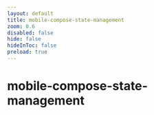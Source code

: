 ```yaml
---
layout: default 
title: mobile-compose-state-management  
zoom: 0.6   
disabled: false 
hide: false 
hideInToc: false    
preload: true   
---
```



# mobile-compose-state-management   
